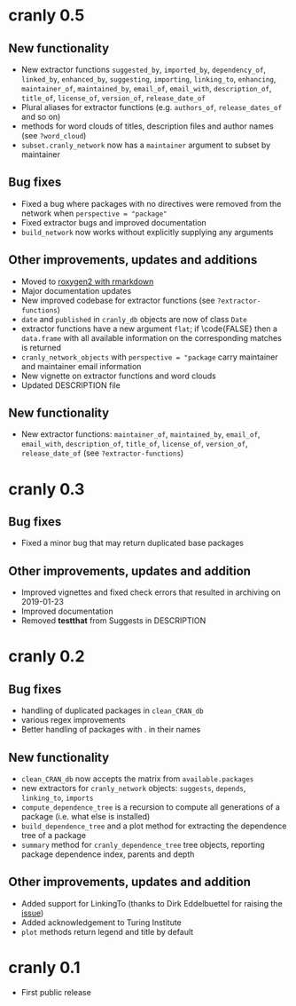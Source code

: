 # cranly 0.5

## New functionality
* New extractor functions `suggested_by`, `imported_by`, `dependency_of`, `linked_by`, `enhanced_by`, `suggesting`, `importing`, `linking_to`, `enhancing`, `maintainer_of`, `maintained_by`, `email_of`, `email_with`, `description_of`, `title_of`, `license_of`, `version_of`, `release_date_of`
* Plural aliases for extractor functions (e.g. `authors_of`, `release_dates_of` and so on)
* methods for word clouds of titles, description files and author names (see `?word_cloud`)
* `subset.cranly_network` now has a `maintainer` argument to subset by maintainer

## Bug fixes
* Fixed a bug where packages with no directives were removed from the network when `perspective = "package"` 
* Fixed extractor bugs and improved documentation
* `build_network` now works without explicitly supplying any arguments

## Other improvements, updates and additions
* Moved to [roxygen2 with rmarkdown](https://cran.r-project.org/web/packages/roxygen2/vignettes/markdown.html)
* Major documentation updates
* New improved codebase for extractor functions (see `?extractor-functions`)
* `date` and `published` in `cranly_db` objects are now of class `Date`
* extractor functions have a new argument `flat`; if \code{FALSE} then a `data.frame` with all available information on the corresponding matches is returned
* `cranly_network_objects` with `perspective = "package` carry maintainer and maintainer email information
* New vignette on extractor functions and word clouds
* Updated DESCRIPTION file


## New functionality
* New extractor functions: `maintainer_of`, `maintained_by`, `email_of`, `email_with`, `description_of`, `title_of`, `license_of`, `version_of`, `release_date_of` (see `?extractor-functions`)

# cranly 0.3

## Bug fixes
* Fixed a minor bug that may return duplicated base packages

## Other improvements, updates and addition
* Improved vignettes and fixed check errors that resulted in archiving on 2019-01-23
* Improved documentation
* Removed **testthat** from Suggests in DESCRIPTION

# cranly 0.2

## Bug fixes
* handling of duplicated packages in `clean_CRAN_db`
* various regex improvements
* Better handling of packages with . in their names

## New functionality
* `clean_CRAN_db` now accepts the matrix from `available.packages`
* new extractors for `cranly_network` objects: `suggests`, `depends`, `linking_to`, `imports`
* `compute_dependence_tree` is a recursion to compute all generations of a package (i.e. what else is installed)
* `build_dependence_tree` and a plot method for extracting the dependence tree of a package
* `summary` method for `cranly_dependence_tree` tree objects, reporting package dependence index, parents and depth

## Other improvements, updates and addition
* Added support for LinkingTo (thanks to Dirk Eddelbuettel for raising the [issue](https://github.com/ikosmidis/cranly/issues/1))
* Added acknowledgement to Turing Institute
* `plot` methods return legend and title by default


# cranly 0.1

* First public release



